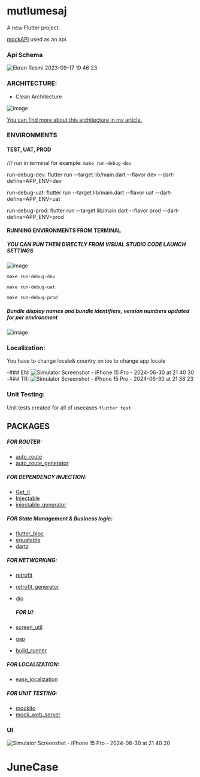 # mutlumesaj

A new Flutter project.

[mockAPI](https://mockapi.io/) used as an api. 

### Api Schema

![Ekran Resmi 2023-09-17 19 46 23](https://github.com/umutbariscoskun/JuneCase/assets/45595606/c48592fa-0105-4a4b-a34e-330c743bdfc0)


### ARCHITECTURE: 

- Clean Architecture

![image](https://github.com/umutbariscoskun/ApiCrudAPP/assets/45595606/9e8d7eec-8de0-416f-ad1b-eee5a4561a61)


[You can find more about this architecture in my article.](https://medium.com/@umutbariscoskun/flutter-clean-architecture-paketi-ve-mimari-kullan%C4%B1m%C4%B1-beae4d09e0c3)



### ENVIRONMENTS

#### TEST, UAT, PROD

/// run in terminal for example: `make run-debug-dev`

run-debug-dev:
	flutter run --target lib/main.dart --flavor dev --dart-define=APP_ENV=dev

run-debug-uat:
	flutter run --target lib/main.dart --flavor uat --dart-define=APP_ENV=uat

 run-debug-prod:
	flutter run --target lib/main.dart --flavor prod --dart-define=APP_ENV=prod

 #### RUNNING ENVIRONMENTS FROM TERMINAL 
 
 ##### YOU CAN RUN THEM DIRECTLY FROM VISUAL STUDIO CODE LAUNCH SETTINGS 

 ![image](https://github.com/umutbariscoskun/JuneCase/assets/45595606/1ab310f6-dd13-4b4b-9cb9-a561d334471e)

 `make run-debug-dev`
 
 `make run-debug-uat`
 
 `make run-debug-prod`

  ##### Bundle display names and bundle identifiers, version numbers updated for per environment 
  ![image](https://github.com/umutbariscoskun/JuneCase/assets/45595606/5f2f83a9-49eb-4916-bf8b-493b3bdc73cb)

 
 ### Localization: 
 
 You have to change locale& country on ios to change app locale 

 -### EN: ![Simulator Screenshot - iPhone 15 Pro - 2024-06-30 at 21 40 30](https://github.com/umutbariscoskun/JuneCase/assets/45595606/d0b04f18-6650-4ccf-8ad7-d577030806b9)
 -### TR: ![Simulator Screenshot - iPhone 15 Pro - 2024-06-30 at 21 38 23](https://github.com/umutbariscoskun/JuneCase/assets/45595606/3c0dfc9c-c462-4479-a927-f16bca9caf5e)

 ### Unit Testing: 
 
 Unit tests created for all of usecases `flutter test` 
 
 ## PACKAGES
 ##### FOR ROUTER:
 
- [auto_route](https://pub.dev/packages/auto_route)
- [auto_route_generator](https://pub.dev/packages/auto_route_generator)
  
 ##### FOR DEPENDENCY INJECTION:
 
- [Get_it](https://pub.dev/packages/get_it)
- [Injectable](https://pub.dev/packages/injectable)
- [injectable_generator](https://pub.dev/packages/injectable_generator)
  
 ##### FOR State Management & Business logic:
 
- [flutter_bloc](https://pub.dev/packages/flutter_bloc)
- [equatable](https://pub.dev/packages/equatable)
- [dartz](https://pub.dev/packages/dartz)
  
 ##### FOR NETWORKING:
 
- [retrofit](https://pub.dev/packages/retrofit)
- [retrofit_generator](https://pub.dev/packages/retrofit_generator)
- [dio](https://pub.dev/packages/dio)
  
  ##### FOR UI:
  
- [screen_util](https://pub.dev/packages/flutter_screenutil)
- [gap](https://pub.dev/packages/gap)
- [build_runner](https://pub.dev/packages/build_runner)
  
 ##### FOR LOCALIZATION:
 
- [easy_localization](https://pub.dev/packages/easy_localization)
  
 ##### FOR UNIT TESTING:
 
- [mockito](https://pub.dev/packages/mockito)
- [mock_web_server](https://pub.dev/packages/mock_web_server)

 ### UI
![Simulator Screenshot - iPhone 15 Pro - 2024-06-30 at 21 40 30](https://github.com/umutbariscoskun/JuneCase/assets/45595606/d0b04f18-6650-4ccf-8ad7-d577030806b9)
# JuneCase
